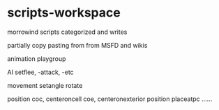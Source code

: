 # scripts-workspace
morrowind scripts categorized and writes

partially copy pasting from from MSFD and wikis 


animation
  playgroup
  
AI
  setflee, -attack, -etc
  
movement
  setangle
  rotate
  
position
  coc, centeroncell
  coe, centeronexterior
  position
  placeatpc
  ......
